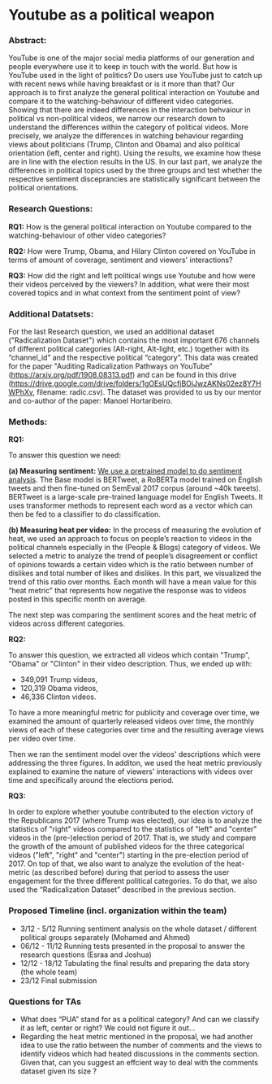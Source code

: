 Youtube as a political weapon
=======================

### Abstract:
YouTube is one of the major social media platforms of our generation and people everywhere use it to keep in touch with the world. But how is YouTube used in the light of politics? Do users use YouTube just to catch up with recent news while having breakfast or is it more than that? Our approach is to first analyze the general political interaction on Youtube and compare it to the watching-behaviour of different video categories. Showing that there are indeed differences in the interaction behvaiour in political vs non-political videos, we narrow our research down to understand the differences within the category of political videos. More precisely, we analyze the differences in watching behaviour regarding views about politicians (Trump, Clinton and Obama) and also political orientation (left, center and right). Using the results, we examine how these are in line with the election results in the US. In our last part, we analyze the differences in political topics used by the three groups and test whether the respective sentiment disceprancies are statistically significant between the political orientations.


### Research Questions:

 **RQ1:** How is the general political interaction on Youtube compared to the watching-behaviour of other video categories? 

 **RQ2:** How were Trump, Obama, and Hilary Clinton covered on YouTube in terms of amount of coverage, sentiment and viewers' interactions?

 **RQ3:** How did the right and left political wings use Youtube and how were their videos perceived by the viewers? In addition, what were their most covered topics and in what context from the sentiment point of view?  
 
 

### Additional Datatsets:

For the last Research question, we used an additional dataset ("Radicalization Dataset") which contains the most important 676 channels of different political categories (Alt-right, Alt-light, etc.) together with its “channel_id” and the respective political “category”. This data was created for the paper "Auditing Radicalization Pathways on YouTube" (https://arxiv.org/pdf/1908.08313.pdf) and can be found in this drive (https://drive.google.com/drive/folders/1gOEsUQcfjBOiJwzAKNs02ez8Y7HWPhXv, filename: radic.csv). The dataset was provided to us by our mentor and co-author of the paper: Manoel Hortaribeiro.

### Methods:

 **RQ1:** 
 
 To answer this question we need:
 
 **(a) Measuring sentiment:** [We use a pretrained model to do sentiment analysis](https://github.com/pysentimiento/pysentimiento). The Base model is BERTweet, a RoBERTa model trained on English tweets and then fine-tuned on SemEval 2017 corpus (around ~40k tweets). BERTweet is a large-scale pre-trained language model for English Tweets. It uses transformer methods to represent each word as a vector which can then be fed to a classifier to do classification.

 
 **(b) Measuring heat per video:** In the process of measuring the evolution of heat, we used an approach to focus on people’s reaction to videos in the political channels especially in the (People & Blogs) category of videos. We selected a metric to analyze the trend of people’s disagreement or conflict of opinions towards a certain video which is the ratio between number of dislikes and total number of likes and dislikes. In this part, we visualized the trend of this ratio over months. Each month will have a mean value for this “heat metric” that represents how negative the response was to videos posted in this specific month on average. 
 
The next step was comparing the sentiment scores and the heat metric of videos across different categories. 

 **RQ2:** 
 
To answer this question, we extracted all videos which contain "Trump", "Obama" or "Clinton" in their video description. Thus, we ended up with:
- 349,091 Trump videos,
- 120,319 Obama videos,
- 46,336 Clinton videos.

To have a more meaningful metric for publicity and coverage over time, we examined the amount of quarterly released videos over time, the monthly views of each of these categories over time and the resulting average views per video over time.

Then we ran the sentiment model over the videos' descriptions which were addressing the three figures. In additon, we used the heat metric previously explained to examine the nature of viewers' interactions with videos over time and specifically around the elections period. 

 **RQ3:** 
 
In order to explore whether youtube contributed to the election victory of the Republicans 2017 (where Trump was elected), our idea is to analyze the statistics of "right" videos compared to the statistics of "left" and "center" videos in the (pre-)election period of 2017. That is, we study and compare the growth of the amount of published videos for the three categorical videos ("left", "right" and "center") starting in the pre-election period of 2017. On top of that, we also want to analyze the evolution of the heat-metric (as described before) during that period to assess the user engagement for the three different political categories. To do that, we also used the “Radicalization Dataset” described in the previous section.

### Proposed Timeline (incl. organization within the team)

- 3/12 - 5/12 Running sentiment analysis on the whole dataset / different political groups separately (Mohamed and Ahmed)
- 06/12 - 11/12 Running tests presented in the proposal to answer the research questions (Esraa and Joshua)
- 12/12 - 18/12 Tabulating the final results and preparing the data story (the whole team)
- 23/12  Final submission 




### Questions for TAs
- What does “PUA” stand for as a political category? And can we classify it as left, center or right? We could not figure it out...
- Regarding the heat metric mentioned in the proposal, we had another idea to use the ratio between the number of comments and the views to identify videos which had heated discussions in the comments section. Given that, can you suggest an effcient way to deal with the comments dataset given its size ?
